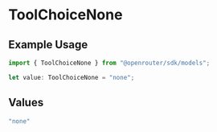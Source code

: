 # ToolChoiceNone

## Example Usage

```typescript
import { ToolChoiceNone } from "@openrouter/sdk/models";

let value: ToolChoiceNone = "none";
```

## Values

```typescript
"none"
```